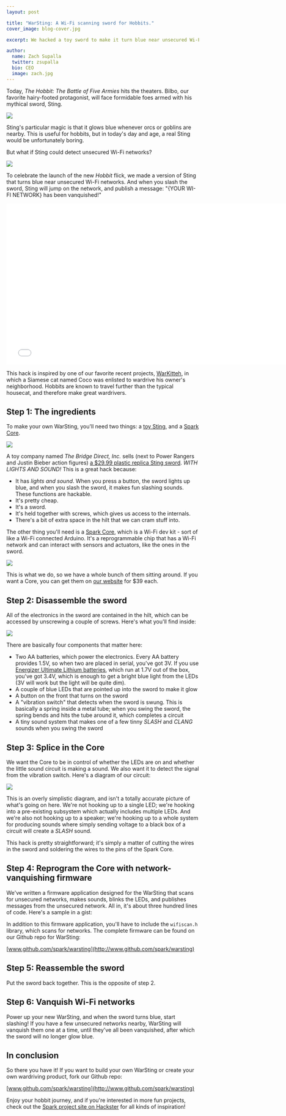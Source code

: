```yaml
---
layout: post

title: "WarSting: A Wi-Fi scanning sword for Hobbits."
cover_image: blog-cover.jpg

excerpt: We hacked a toy sword to make it turn blue near unsecured Wi-Fi networks.

author:
  name: Zach Supalla
  twitter: zsupalla
  bio: CEO
  image: zach.jpg
---
```


Today, *The Hobbit: The Battle of Five Armies* hits the theaters. Bilbo, our favorite hairy-footed protagonist, will face formidable foes armed with his mythical sword, Sting.

<div class="full"><img src="{{ site.url }}/images/bilbo-sting.jpg"></div>

Sting's particular magic is that it glows blue whenever orcs or goblins are nearby. This is useful for hobbits, but in today's day and age, a real Sting would be unfortunately boring.

But what if Sting could detect unsecured Wi-Fi networks?

<div class="full"><img src="{{ site.url }}/images/sting-meme.jpg"></div>

To celebrate the launch of the new *Hobbit* flick, we made a version of Sting that turns blue near unsecured Wi-Fi networks. And when you slash the sword, Sting will jump on the network, and publish a message: "{YOUR WI-FI NETWORK} has been vanquished!"

<div class="full"><iframe width="750" height="422" src="//www.youtube.com/embed/rmjkUv5OtLM" frameborder="0" allowfullscreen="allowfullscreen">&nbsp;</iframe></div>

This hack is inspired by one of our favorite recent projects, [WarKitteh](http://www.wired.com/2014/08/how-to-use-your-cat-to-hack-your-neighbors-wi-fi/), in which a Siamese cat named Coco was enlisted to wardrive his owner's neighborhood. Hobbits are known to travel further than the typical housecat, and therefore make great wardrivers.

## Step 1: The ingredients

To make your own WarSting, you'll need two things: a [toy Sting](http://www.amazon.com/The-Bridge-Direct-Hobbit-Deluxe/dp/B008914XZA/), and a [Spark Core](https://store.spark.io).

<div class="full"><img src="{{ site.url }}/images/knolling-sting-topdown.jpg"></div>

A toy company named *The Bridge Direct, Inc.* sells (next to Power Rangers and Justin Bieber action figures) [a $29.99 plastic replica Sting sword](http://www.amazon.com/gp/product/B008914XZA/). *WITH LIGHTS AND SOUND!* This is a great hack because:

- It has *lights and sound*. When you press a button, the sword lights up blue, and when you slash the sword, it makes fun slashing sounds. These functions are hackable.
- It's pretty cheap.
- It's a sword.
- It's held together with screws, which gives us access to the internals.
- There's a bit of extra space in the hilt that we can cram stuff into.

The other thing you'll need is a [Spark Core](https://store.spark.io), which is a Wi-Fi dev kit - sort of like a Wi-Fi connected Arduino. It's a reprogrammable chip that has a Wi-Fi network and can interact with sensors and actuators, like the ones in the sword.

<div class="full"><img src="{{ site.url }}/images/core-and-hilt.jpg"></div>

This is what we do, so we have a whole bunch of them sitting around. If you want a Core, you can get them on [our website](https://store.spark.io) for $39 each.

## Step 2: Disassemble the sword

All of the electronics in the sword are contained in the hilt, which can be accessed by unscrewing a couple of screws. Here's what you'll find inside:

<div class="full"><img src="{{ site.url }}/images/closeup-hilt.jpg"></div>

There are basically four components that matter here:

- Two AA batteries, which power the electronics. Every AA battery provides 1.5V, so when two are placed in serial, you've got 3V. If you use [Energizer Ultimate Lithium batteries](http://www.amazon.com/Energizer-L91BP-8-Ultimate-Lithium-Battery/dp/B0000DC4EL/), which run at 1.7V out of the box, you've got 3.4V, which is enough to get a bright blue light from the LEDs (3V will work but the light will be quite dim).
- A couple of blue LEDs that are pointed up into the sword to make it glow
- A button on the front that turns on the sword
- A "vibration switch" that detects when the sword is swung. This is basically a spring inside a metal tube; when you swing the sword, the spring bends and hits the tube around it, which completes a circuit
- A tiny sound system that makes one of a few tinny *SLASH* and *CLANG* sounds when you swing the sword

## Step 3: Splice in the Core

We want the Core to be in control of whether the LEDs are on and whether the little sound circuit is making a sound. We also want it to detect the signal from the vibration switch. Here's a diagram of our circuit:

<div class="full"><img src="{{ site.url }}/images/warsting-schematic.png"></div>

This is an overly simplistic diagram, and isn't a totally accurate picture of what's going on here. We're not hooking up to a single LED; we're hooking into a pre-existing subsystem which actually includes multiple LEDs. And we're also not hooking up to a speaker; we're hooking up to a whole system for producing sounds where simply sending voltage to a black box of a circuit will create a *SLASH* sound.

This hack is pretty straightforward; it's simply a matter of cutting the wires in the sword and soldering the wires to the pins of the Spark Core.


## Step 4: Reprogram the Core with network-vanquishing firmware

We've written a firmware application designed for the WarSting that scans for unsecured networks, makes sounds, blinks the LEDs, and publishes messages from the unsecured network. All in, it's about three hundred lines of code. Here's a sample in a gist:

<script src="https://gist.github.com/zsup/bfa7726adf375f4a744f.js"></script>

In addition to this firmware application, you'll have to include the `wifiscan.h` library, which scans for networks. The complete firmware can be found on our Github repo for WarSting:

[www.github.com/spark/warsting](http://www.github.com/spark/warsting)

## Step 5: Reassemble the sword

Put the sword back together. This is the opposite of step 2.

## Step 6: Vanquish Wi-Fi networks

Power up your new WarSting, and when the sword turns blue, start slashing! If you have a few unsecured networks nearby, WarSting will vanquish them one at a time, until they've all been vanquished, after which the sword will no longer glow blue.

## In conclusion

So there you have it! If you want to build your own WarSting or create your own wardriving product, fork our Github repo:

[www.github.com/spark/warsting](http://www.github.com/spark/warsting)

Enjoy your hobbit journey, and if you're interested in more fun projects, check out the [Spark project site on Hackster](https://spark.hackster.io) for all kinds of inspiration!

